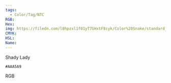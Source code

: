 ```yaml
---
tags:
  - Color/Tag/NTC
RGB:
Hex:
img: https://filedn.com/l0hpzxl1f01yT7GHxtF8cyk/Color%20Snake/standard_csv_to_svg/%23/AAA5A9.svg
CMYK:
HSL:
Name:
---
```

Shady Lady
```palette
#AAA5A9
```
RGB
